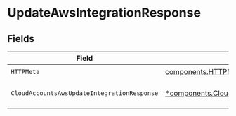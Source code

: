 # UpdateAwsIntegrationResponse


## Fields

| Field                                                                                                                         | Type                                                                                                                          | Required                                                                                                                      | Description                                                                                                                   |
| ----------------------------------------------------------------------------------------------------------------------------- | ----------------------------------------------------------------------------------------------------------------------------- | ----------------------------------------------------------------------------------------------------------------------------- | ----------------------------------------------------------------------------------------------------------------------------- |
| `HTTPMeta`                                                                                                                    | [components.HTTPMetadata](../../models/components/httpmetadata.md)                                                            | :heavy_check_mark:                                                                                                            | N/A                                                                                                                           |
| `CloudAccountsAwsUpdateIntegrationResponse`                                                                                   | [*components.CloudAccountsAwsUpdateIntegrationResponse](../../models/components/cloudaccountsawsupdateintegrationresponse.md) | :heavy_minus_sign:                                                                                                            | The request has succeeded.                                                                                                    |